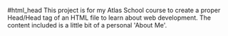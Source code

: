 #html_head
This project is for my Atlas School course to create a proper Head/Head tag of an HTML file to learn about web development. The content included is a little bit of a personal 'About Me'.